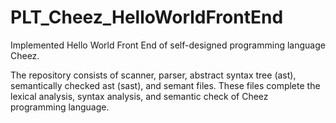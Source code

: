 # PLT_Cheez_HelloWorldFrontEnd
Implemented Hello World Front End of self-designed programming language Cheez. 

The repository consists of scanner, parser, abstract syntax tree (ast), semantically checked ast (sast), and semant files. These files complete the lexical analysis, syntax analysis, and semantic check of Cheez programming language.
